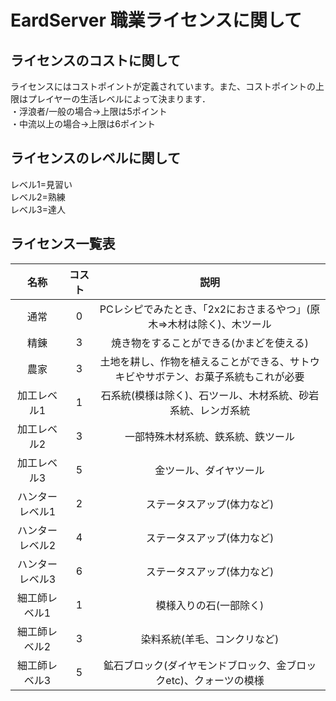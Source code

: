 ﻿# EardServer 職業ライセンスに関して
## ライセンスのコストに関して
ライセンスにはコストポイントが定義されています。また、コストポイントの上限はプレイヤーの生活レベルによって決まります．    
・浮浪者/一般の場合→上限は5ポイント  
・中流以上の場合→上限は6ポイント  
## ライセンスのレベルに関して    
レベル1=見習い  
レベル2=熟練  
レベル3=達人  
## ライセンス一覧表    
| 名称 | コスト | 説明 |  
|:----:|:----:|:----:|  
|通常 |0 |PCレシピでみたとき、「2x2におさまるやつ」(原木⇒木材は除く)、木ツール |   
|精錬 |3 |焼き物をすることができる(かまどを使える) |  
|農家 |3 |土地を耕し、作物を植えることができる、サトウキビやサボテン、お菓子系統もこれが必要 |  
|加工レベル1 |1 |石系統(模様は除く)、石ツール、木材系統、砂岩系統、レンガ系統 |  
|加工レベル2 |3 |一部特殊木材系統、鉄系統、鉄ツール |  
|加工レベル3 |5 |金ツール、ダイヤツール |  
|ハンターレベル1 |2 |ステータスアップ(体力など) |  
|ハンターレベル2 |4 |ステータスアップ(体力など) |  
|ハンターレベル3 |6 |ステータスアップ(体力など) |  
|細工師レベル1 |1 |模様入りの石(一部除く) |  
|細工師レベル2 |3 |染料系統(羊毛、コンクリなど) |  
|細工師レベル3 |5 |鉱石ブロック(ダイヤモンドブロック、金ブロックetc)、クォーツの模様 |  









